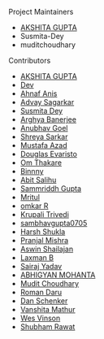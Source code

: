 Project Maintainers

- [AKSHITA GUPTA](https://github.com/akshitagupta15june)
- Susmita-Dey
- muditchoudhary

Contributors

- [AKSHITA GUPTA](https://github.com/akshitagupta15june)
- [Dev](https://github.com/d3vsuthar)
- [Ahnaf Anis](https://github.com/Ahnaf-codes)
- [Advay Sagarkar](https://github.com/Aragorn-64)
- [Susmita Dey](https://github.com/Susmita-Dey)
- [Arghya Banerjee](https://github.com/Arghya-Banerjee)
- [Anubhav Goel](https://github.com/anubhav047)
- [Shreya Sarkar](https://github.com/zugzwang03)
- [Mustafa Azad](https://github.com/Mustafa-Azad025)
- [Douglas Evaristo](https://github.com/douglasevaristo)
- [Om Thakare](https://github.com/omthakare16)
- [Binnny](https://github.com/BinniesLite)
- [Abit Salihu](https://github.com/abitsalihu)
- [Sammriddh Gupta](https://github.com/SammriddhGupta)
- [Mritul](https://github.com/mritul)
- [omkar R](https://github.com/omk-coder)
- [Krupali Trivedi](https://github.com/krupalitrivedi)
- [sambhavgupta0705](https://github.com/sambhavgupta0705)
- [Harsh Shukla](https://github.com/Harsh97x)
- [Pranjal Mishra](https://github.com/Pranjalmishra30)
- [Aswin Shailajan](https://github.com/aswin2108)
- [Laxman B](https://github.com/laxmanbalaraman)
- [Sairaj Yadav](https://github.com/yadavsairaj)
- [ABHIGYAN MOHANTA](https://github.com/ABHIGYAN-MOHANTA)
- [Mudit Choudhary](https://github.com/muditchoudhary)
- [Roman Daru](https://github.com/Jokerko93)
- [Dan Schenker](https://github.com/danschenker)
- [Vanshita Mathur](https://github.com/Vanshiii203)
- [Wes Vinson](https://github.com/wvinson43)
- [Shubham Rawat](https://github.com/shubhamrawat090)

